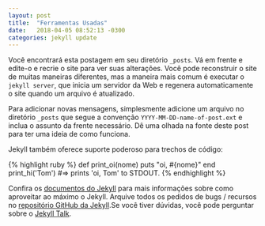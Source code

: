 ```yaml
---
layout: post
title:  "Ferramentas Usadas"
date:   2018-04-05 08:52:13 -0300
categories: jekyll update
---
```

Você encontrará esta postagem em seu diretório `_posts`. Vá em frente e edite-o e recrie o site para ver suas alterações. Você pode reconstruir o site de muitas maneiras diferentes, mas a maneira mais comum é executar o `jekyll server`, que inicia um servidor da Web e regenera automaticamente o site quando um arquivo é atualizado.

Para adicionar novas mensagens, simplesmente adicione um arquivo no diretório  `_posts` que segue a convenção `YYYY-MM-DD-name-of-post.ext` e inclua o assunto da frente necessário. Dê uma olhada na fonte deste post para ter uma ideia de como funciona.

Jekyll também oferece suporte poderoso para trechos de código:

{% highlight ruby %}
def print_oi(nome)
  puts "oi, #{nome}"
end
print_hi('Tom')
#=> prints 'oi, Tom' to STDOUT.
{% endhighlight %}

Confira os [documentos do Jekyll][jekyll-docs] para mais informações sobre como aproveitar ao máximo o Jekyll. Arquive todos os pedidos de bugs / recursos no [repositório GitHub da Jekyll][jekyll-gh].Se você tiver dúvidas, você pode perguntar sobre o [Jekyll Talk][jekyll-talk].

[jekyll-docs]: https://jekyllrb.com/docs/home
[jekyll-gh]:   https://github.com/jekyll/jekyll
[jekyll-talk]: https://talk.jekyllrb.com/
